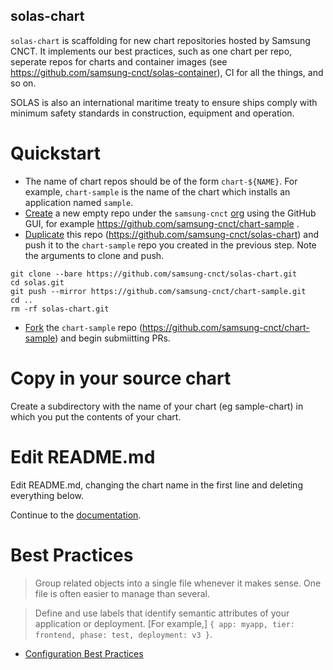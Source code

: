 solas-chart
-----------

`solas-chart` is scaffolding for new chart repositories hosted by Samsung CNCT. It implements our best practices, such as one chart per repo, seperate repos for charts and container images (see https://github.com/samsung-cnct/solas-container), CI for all the things, and so on.

SOLAS is also an international maritime treaty to ensure ships comply with minimum safety standards in construction, equipment and operation.

# Quickstart

- The name of chart repos should be of the form `chart-${NAME}`. For example, `chart-sample` is the name of the chart which installs an application named `sample`.
- [Create](https://help.github.com/articles/creating-a-new-repository/) a new empty repo under the `samsung-cnct` [org](https://github.com/samsung-cnct) using the GitHub GUI, for example https://github.com/samsung-cnct/chart-sample .
- [Duplicate](https://help.github.com/articles/duplicating-a-repository/) this repo (https://github.com/samsung-cnct/solas-chart) and push it to the `chart-sample` repo you created in the previous step. Note the arguments to clone and push.

```
git clone --bare https://github.com/samsung-cnct/solas-chart.git
cd solas.git
git push --mirror https://github.com/samsung-cnct/chart-sample.git
cd ..
rm -rf solas-chart.git
```

- [Fork](https://help.github.com/articles/fork-a-repo/) the `chart-sample` repo (https://github.com/samsung-cnct/chart-sample) and begin submiitting PRs.

# Copy in your source chart

Create a subdirectory with the name of your chart (eg sample-chart) in which
you put the contents of your chart.

# Edit README.md

Edit README.md, changing the chart name in the first line and deleting
everything below.

Continue to the [documentation](docs/README.md).

# Best Practices

> Group related objects into a single file whenever it makes sense. One file is often easier to manage than several.

> Define and use labels that identify semantic attributes of your application or deployment. [For example,] `{ app: myapp, tier: frontend, phase: test, deployment: v3 }`.

 - [Configuration Best Practices](https://kubernetes.io/docs/concepts/configuration/overview/)

